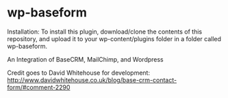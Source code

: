 wp-baseform
===========

Installation:
To install this plugin, download/clone the contents of this repository, and upload it to your wp-content/plugins folder in a folder called wp-baseform.

An Integration of BaseCRM, MailChimp, and Wordpress

Credit goes to David Whitehouse for development:
http://www.davidwhitehouse.co.uk/blog/base-crm-contact-form/#comment-2290
